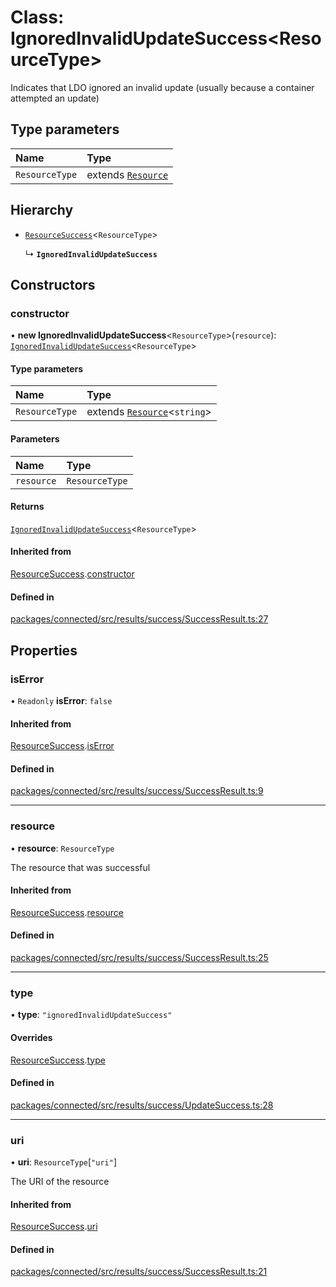 # Class: IgnoredInvalidUpdateSuccess\<ResourceType\>

Indicates that LDO ignored an invalid update (usually because a container
attempted an update)

## Type parameters

| Name | Type |
| :------ | :------ |
| `ResourceType` | extends [`Resource`](../interfaces/Resource.md) |

## Hierarchy

- [`ResourceSuccess`](ResourceSuccess.md)\<`ResourceType`\>

  ↳ **`IgnoredInvalidUpdateSuccess`**

## Constructors

### constructor

• **new IgnoredInvalidUpdateSuccess**\<`ResourceType`\>(`resource`): [`IgnoredInvalidUpdateSuccess`](IgnoredInvalidUpdateSuccess.md)\<`ResourceType`\>

#### Type parameters

| Name | Type |
| :------ | :------ |
| `ResourceType` | extends [`Resource`](../interfaces/Resource.md)\<`string`\> |

#### Parameters

| Name | Type |
| :------ | :------ |
| `resource` | `ResourceType` |

#### Returns

[`IgnoredInvalidUpdateSuccess`](IgnoredInvalidUpdateSuccess.md)\<`ResourceType`\>

#### Inherited from

[ResourceSuccess](ResourceSuccess.md).[constructor](ResourceSuccess.md#constructor)

#### Defined in

[packages/connected/src/results/success/SuccessResult.ts:27](https://github.com/o-development/ldo/blob/0518c5c7483d8344bdec226a595a6c39a34f346f/packages/connected/src/results/success/SuccessResult.ts#L27)

## Properties

### isError

• `Readonly` **isError**: ``false``

#### Inherited from

[ResourceSuccess](ResourceSuccess.md).[isError](ResourceSuccess.md#iserror)

#### Defined in

[packages/connected/src/results/success/SuccessResult.ts:9](https://github.com/o-development/ldo/blob/0518c5c7483d8344bdec226a595a6c39a34f346f/packages/connected/src/results/success/SuccessResult.ts#L9)

___

### resource

• **resource**: `ResourceType`

The resource that was successful

#### Inherited from

[ResourceSuccess](ResourceSuccess.md).[resource](ResourceSuccess.md#resource)

#### Defined in

[packages/connected/src/results/success/SuccessResult.ts:25](https://github.com/o-development/ldo/blob/0518c5c7483d8344bdec226a595a6c39a34f346f/packages/connected/src/results/success/SuccessResult.ts#L25)

___

### type

• **type**: ``"ignoredInvalidUpdateSuccess"``

#### Overrides

[ResourceSuccess](ResourceSuccess.md).[type](ResourceSuccess.md#type)

#### Defined in

[packages/connected/src/results/success/UpdateSuccess.ts:28](https://github.com/o-development/ldo/blob/0518c5c7483d8344bdec226a595a6c39a34f346f/packages/connected/src/results/success/UpdateSuccess.ts#L28)

___

### uri

• **uri**: `ResourceType`[``"uri"``]

The URI of the resource

#### Inherited from

[ResourceSuccess](ResourceSuccess.md).[uri](ResourceSuccess.md#uri)

#### Defined in

[packages/connected/src/results/success/SuccessResult.ts:21](https://github.com/o-development/ldo/blob/0518c5c7483d8344bdec226a595a6c39a34f346f/packages/connected/src/results/success/SuccessResult.ts#L21)
